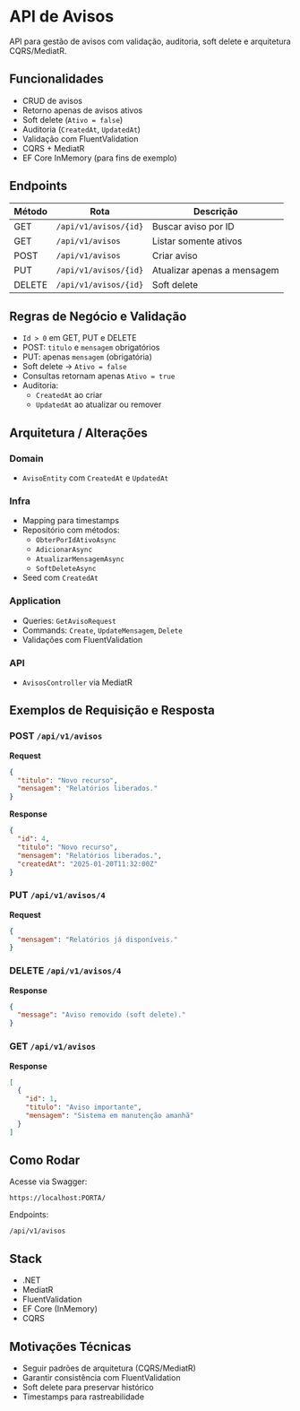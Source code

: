 #  API de Avisos

API para gestão de avisos com validação, auditoria, soft delete e arquitetura CQRS/MediatR.

##  Funcionalidades
- CRUD de avisos
- Retorno apenas de avisos ativos
- Soft delete (`Ativo = false`)
- Auditoria (`CreatedAt`, `UpdatedAt`)
- Validação com FluentValidation
- CQRS + MediatR
- EF Core InMemory (para fins de exemplo)

##  Endpoints
| Método | Rota | Descrição |
|--------|------|-----------|
| GET | `/api/v1/avisos/{id}` | Buscar aviso por ID |
| GET | `/api/v1/avisos` | Listar somente ativos |
| POST | `/api/v1/avisos` | Criar aviso |
| PUT | `/api/v1/avisos/{id}` | Atualizar apenas a mensagem |
| DELETE | `/api/v1/avisos/{id}` | Soft delete |

##  Regras de Negócio e Validação
- `Id > 0` em GET, PUT e DELETE
- POST: `titulo` e `mensagem` obrigatórios
- PUT: apenas `mensagem` (obrigatória)
- Soft delete → `Ativo = false`
- Consultas retornam apenas `Ativo = true`
- Auditoria:
  - `CreatedAt` ao criar
  - `UpdatedAt` ao atualizar ou remover

##  Arquitetura / Alterações

### Domain
- `AvisoEntity` com `CreatedAt` e `UpdatedAt`

### Infra
- Mapping para timestamps
- Repositório com métodos:
  - `ObterPorIdAtivoAsync`
  - `AdicionarAsync`
  - `AtualizarMensagemAsync`
  - `SoftDeleteAsync`
- Seed com `CreatedAt`

### Application
- Queries: `GetAvisoRequest`
- Commands: `Create`, `UpdateMensagem`, `Delete`
- Validações com FluentValidation

### API
- `AvisosController` via MediatR

##  Exemplos de Requisição e Resposta

### POST `/api/v1/avisos`
**Request**
```json
{
  "titulo": "Novo recurso",
  "mensagem": "Relatórios liberados."
}
```

**Response**
```json
{
  "id": 4,
  "titulo": "Novo recurso",
  "mensagem": "Relatórios liberados.",
  "createdAt": "2025-01-20T11:32:00Z"
}
```

### PUT `/api/v1/avisos/4`
**Request**
```json
{
  "mensagem": "Relatórios já disponíveis."
}
```

### DELETE `/api/v1/avisos/4`
**Response**
```json
{
  "message": "Aviso removido (soft delete)."
}
```

### GET `/api/v1/avisos`
**Response**
```json
[
  {
    "id": 1,
    "titulo": "Aviso importante",
    "mensagem": "Sistema em manutenção amanhã"
  }
]
```

##  Como Rodar
Acesse via Swagger:
```
https://localhost:PORTA/
```
Endpoints:
```
/api/v1/avisos
```

##  Stack
- .NET
- MediatR
- FluentValidation
- EF Core (InMemory)
- CQRS

##  Motivações Técnicas
- Seguir padrões de arquitetura (CQRS/MediatR)
- Garantir consistência com FluentValidation
- Soft delete para preservar histórico
- Timestamps para rastreabilidade

